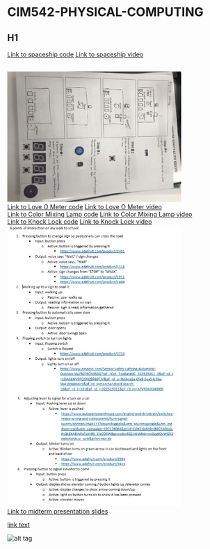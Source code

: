 # CIM542-PHYSICAL-COMPUTING

## H1

<a href = "/homework/spaceship_interface.ino">Link to spaceship code</a>
<a href = "https://vimeo.com/315934051">Link to spaceship video</a>

<br>
<img src = "/homework/misc/prototype.jpg" width = "400">

<br>
<a href = "/homework/love_o_meter.ino">Link to Love O Meter code</a>
<a href = "https://vimeo.com/317182392">Link to Love O Meter video</a>
<!--- couldn't get good temp settings for some reason -->

<br>
<a href = "/homework/color_mixing_lamp">Link to Color Mixing Lamp code</a>
<a href = "https://vimeo.com/317309296">Link to Color Mixing Lamp video</a>

<br>
<a href = "/homework/knock_lock">Link to Knock Lock code</a>
<a href = "https://vimeo.com/manage/320565017/general">Link to Knock Lock video</a>
<img src = "/homework/misc/sensorwalk1.JPG" width = "400">
<img src = "/homework/misc/sensorwalk2.JPG" width = "400">

<br>
<a href = "/homework/misc/midtermpres.pdf">Link to midterm presentation slides</a>

<br>


[link text](url)

![alt tag](image_url)
